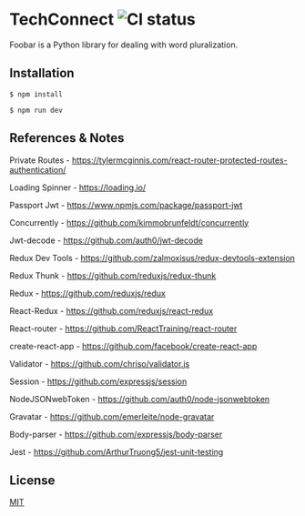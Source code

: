 # TechConnect ![CI status](https://img.shields.io/badge/build-passing-brightgreen.svg)

Foobar is a Python library for dealing with word pluralization.

## Installation



`$ npm install`

`$ npm run dev`


## References & Notes

Private Routes - https://tylermcginnis.com/react-router-protected-routes-authentication/

Loading Spinner - https://loading.io/

Passport Jwt - https://www.npmjs.com/package/passport-jwt

Concurrently - https://github.com/kimmobrunfeldt/concurrently

Jwt-decode - https://github.com/auth0/jwt-decode

Redux Dev Tools - https://github.com/zalmoxisus/redux-devtools-extension

Redux Thunk - https://github.com/reduxjs/redux-thunk

Redux - https://github.com/reduxjs/redux

React-Redux - https://github.com/reduxjs/react-redux

React-router - https://github.com/ReactTraining/react-router

create-react-app - https://github.com/facebook/create-react-app

Validator - https://github.com/chriso/validator.js

Session - https://github.com/expressjs/session

NodeJSONwebToken - https://github.com/auth0/node-jsonwebtoken

Gravatar - https://github.com/emerleite/node-gravatar

Body-parser - https://github.com/expressjs/body-parser

Jest - https://github.com/ArthurTruong5/jest-unit-testing


## License
[MIT](https://choosealicense.com/licenses/mit/)
